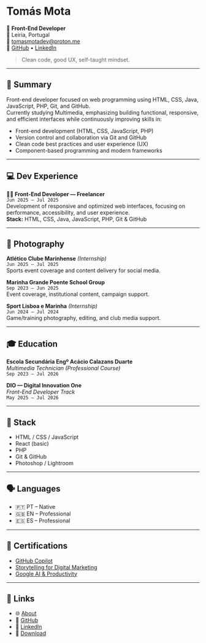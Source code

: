 # Tomás Mota

🎯 **Front-End Developer**  
📍 Leiria, Portugal  
📩 tomasmotadev@proton.me  
🔗 [GitHub](https://tomasmotadev.lnk.to/github) • [LinkedIn](https://tomasmotadev.lnk.to/linkedin)

> Clean code, good UX, self-taught mindset.

---

## 🧠 Summary

Front-end developer focused on web programming using HTML, CSS, Java, JavaScript, PHP, Git, and GitHub.  
Currently studying Multimedia, emphasizing building functional, responsive, and efficient interfaces while continuously improving skills in:

- Front-end development (HTML, CSS, JavaScript, PHP)  
- Version control and collaboration via Git and GitHub  
- Clean code best practices and user experience (UX)  
- Component-based programming and modern frameworks

---

## 💻 Dev Experience

**👨‍💻 Front-End Developer — Freelancer**  
`Jun 2025 – Jul 2025`  
Development of responsive and optimized web interfaces, focusing on performance, accessibility, and user experience.  
**Stack:** HTML, CSS, Java, JavaScript, PHP, Git & GitHub

---

## 📸 Photography

**Atlético Clube Marinhense** *(Internship)*  
`Jun 2025 – Jul 2025`  
Sports event coverage and content delivery for social media.

**Marinha Grande Poente School Group**  
`Sep 2023 – Jun 2025`  
Event coverage, institutional content, campaign support.

**Sport Lisboa e Marinha** *(Internship)*  
`Jun 2024 – Jul 2024`  
Game/training photography, editing, and club media support.

---

## 🎓 Education

**Escola Secundária Engº Acácio Calazans Duarte**  
*Multimedia Technician (Professional Course)*  
`Sep 2023 – Jul 2026`

**DIO — Digital Innovation One**  
*Front-End Developer Track*  
`May 2025 – Jul 2026`

---

## 🧰 Stack

- HTML / CSS / JavaScript  
- React (basic)  
- PHP  
- Git & GitHub  
- Photoshop / Lightroom

---

## 🗣️ Languages

- 🇵🇹 PT – Native  
- 🇬🇧 EN – Professional  
- 🇪🇸 ES – Professional  

---

## 📜 Certifications

- [GitHub Copilot](https://www.linkedin.com/in/tomasmotadev/details/certifications/1749648901937/single-media-viewer?type=DOCUMENT&profileId=ACoAADbG2X4Bh81KzAEaCvyh3UgO5WhWnK37ASY&lipi=urn%3Ali%3Apage%3Ad_flagship3_profile_view_base_certifications_details%3BrthKSKPiT0%2BWuoqHGjwsnQ%3D%3D)
- [Storytelling for Digital Marketing](https://www.linkedin.com/in/tomasmotadev/details/certifications/1749668511644/single-media-viewer?type=DOCUMENT&profileId=ACoAADbG2X4Bh81KzAEaCvyh3UgO5WhWnK37ASY&lipi=urn%3Ali%3Apage%3Ad_flagship3_profile_view_base_certifications_details%3BrthKSKPiT0%2BWuoqHGjwsnQ%3D%3D)
- [Google AI & Productivity](https://www.linkedin.com/in/tomasmotadev/details/certifications/1751963118367/single-media-viewer?type=DOCUMENT&profileId=ACoAADbG2X4Bh81KzAEaCvyh3UgO5WhWnK37ASY&lipi=urn%3Ali%3Apage%3Ad_flagship3_profile_view_base_certifications_details%3BrthKSKPiT0%2BWuoqHGjwsnQ%3D%3D)

---

## 📎 Links

- 🌐 [About](https://tomasmotadev.lnk.to/about)  
- 🐙 [GitHub](https://tomasmotadev.lnk.to/github)  
- 💼 [LinkedIn](https://tomasmotadev.lnk.to/linkedin)  
- 📄 [Download](https://tomasmotadev.lnk.to/cvonline)
